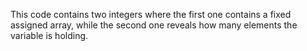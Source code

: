 This code contains two integers where the first one contains a fixed assigned array, while the second one reveals how many elements the variable is holding. 
